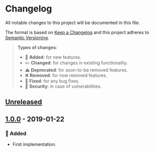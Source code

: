 # Changelog

All notable changes to this project will be documented in this file.

The format is based on [Keep a Changelog](http://keepachangelog.com/en/1.0.0/)
and this project adheres to [Semantic Versioning](http://semver.org/spec/v2.0.0.html).

> **Types of changes**:
>
> - 🎉 **Added**: for new features.
> - ✏️ **Changed**: for changes in existing functionality.
> - ⚠️ **Deprecated**: for soon-to-be removed features.
> - ❌ **Removed**: for now removed features.
> - 🐛 **Fixed**: for any bug fixes.
> - 👾 **Security**: in case of vulnerabilities.

## [Unreleased]

## [1.0.0] - 2019-01-22

### 🎉 Added

- First implementation.

[unreleased]: https://github.com/IBMResearch/strapi-provider-upload-ibm/compare/v1.0.0...HEAD
[1.0.0]: https://github.com/IBMResearch/strapi-provider-upload-ibm/compare/ddb0cfbfef39b8e4d07c695261d9efdefd3a20e7...v1.0.0
